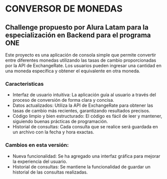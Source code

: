 <h1>CONVERSOR DE MONEDAS</h1>

<h2>Challenge propuesto por Alura Latam para la especialización en Backend para el programa ONE</h2>

<p>Este proyecto es una aplicación de consola simple que permite convertir entre diferentes monedas utilizando las tasas de cambio proporcionadas por la API de ExchangeRate.
  Los usuarios pueden ingresar una cantidad en una moneda específica y obtener el equivalente en otra moneda.
</p>

  <h3>Caracteristicas</h3>

  <ul>
    <li>Interfaz de usuario intuitiva: La aplicación guía al usuario a través del proceso de conversión de forma clara y concisa.</li>
    <li>Datos actualizados: Utiliza la API de ExchangeRate para obtener las tasas de cambio más recientes, garantizando resultados precisos.</li>
		<li>Código limpio y bien estructurado: El código es fácil de leer y mantener, siguiendo buenas prácticas de programación.</li>
    <li>Historial de consultas: Cada consulta que se realice será guardada en un archivo con la fecha y hora exactas.</li>
  </ul>
<h3>Cambios en esta versión:</h3>
  <ul>
    <li>Nueva funcionalidad: Se ha agregado una interfaz gráfica para mejorar la experiencia del usuario.</li>  
    <li>Historial de consultas: Se mantiene la funcionalidad de guardar un historial de las consultas realizadas.</li>
  </ul>



